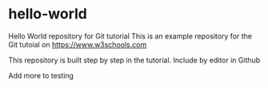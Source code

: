 # hello-world
Hello World repository for Git tutorial
This is an example repository for the Git tutoial on https://www.w3schools.com

This repository is built step by step in the tutorial.
Include by editor in Github

Add more to testing
